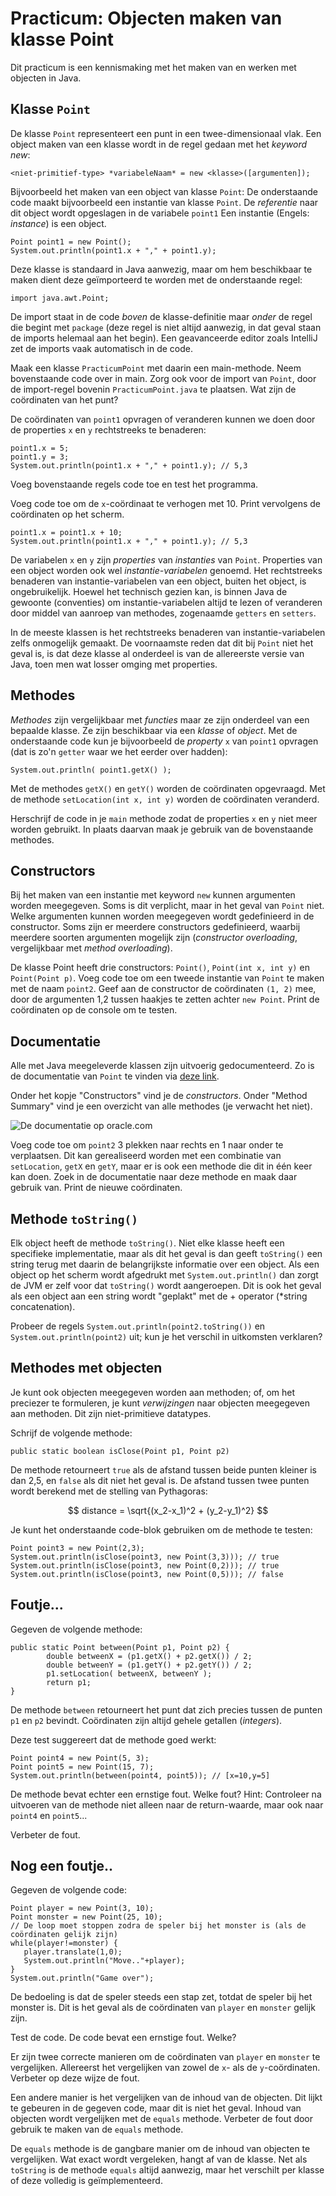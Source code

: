 # Practicum: Objecten maken van klasse Point

Dit practicum is een kennismaking met het maken van en werken met objecten in Java.

## Klasse `Point`

De klasse `Point` representeert een punt in een twee-dimensionaal vlak. Een object maken van een klasse wordt in de regel gedaan met het *keyword* *new*:

`<niet-primitief-type> *variabeleNaam* = new <klasse>([argumenten]);`

Bijvoorbeeld het maken van een object van klasse `Point`:
De onderstaande code maakt bijvoorbeeld een instantie van klasse `Point`. De *referentie* naar dit object wordt opgeslagen in de variabele `point1` Een instantie (Engels: *instance*) is een object.

```{code-block} java
Point point1 = new Point();
System.out.println(point1.x + "," + point1.y);
```

Deze klasse is standaard in Java aanwezig, maar om hem beschikbaar te maken dient deze geïmporteerd te worden met de onderstaande regel:

```{code-block} java
import java.awt.Point;
```

De import staat in de code *boven* de klasse-definitie maar *onder* de regel die begint met `package` (deze regel is niet altijd aanwezig, in dat geval staan de imports helemaal aan het begin). Een geavanceerde editor zoals IntelliJ zet de imports vaak automatisch in de code.

Maak een klasse `PracticumPoint` met daarin een main-methode. Neem bovenstaande code over in main. Zorg ook voor de import van `Point`, door de import-regel bovenin `PracticumPoint.java` te plaatsen. Wat zijn de coördinaten van het punt?

De coördinaten van `point1` opvragen of veranderen kunnen we doen door de properties `x` en `y` rechtstreeks te benaderen:

```{code-block} java
point1.x = 5;
point1.y = 3;
System.out.println(point1.x + "," + point1.y); // 5,3
```

Voeg bovenstaande regels code toe en test het programma.

Voeg code toe om de `x`-coördinaat te verhogen met 10. Print vervolgens de coördinaten op het scherm.

```{code-block} java
point1.x = point1.x + 10;
System.out.println(point1.x + "," + point1.y); // 5,3
```

De variabelen `x` en `y` zijn *properties* van *instanties* van `Point`. Properties van een object worden ook wel *instantie-variabelen* genoemd. Het rechtstreeks benaderen van instantie-variabelen van een object, buiten het object, is ongebruikelijk. Hoewel het technisch gezien kan, is binnen Java de gewoonte (conventies) om instantie-variabelen altijd te lezen of veranderen door middel van aanroep van methodes, zogenaamde `getters` en `setters`.

In de meeste klassen is het rechtstreeks benaderen van instantie-variabelen zelfs onmogelijk gemaakt. De voornaamste reden dat dit bij `Point` niet het geval is, is dat deze klasse al onderdeel is van de allereerste versie van Java, toen men wat losser omging met properties.

## Methodes

*Methodes* zijn vergelijkbaar met *functies* maar ze zijn onderdeel van een bepaalde klasse. Ze zijn beschikbaar via een *klasse* of *object*. Met de onderstaande code kun je bijvoorbeeld de *property* `x` van `point1` opvragen (dat is zo'n `getter` waar we het eerder over hadden):

`System.out.println( point1.getX() );`

Met de methodes `getX()` en `getY()` worden de coördinaten opgevraagd. Met de methode `setLocation(int x, int y)` worden de coördinaten veranderd.

Herschrijf de code in je `main` methode zodat de properties `x` en `y` niet meer worden gebruikt. In plaats daarvan maak je gebruik van de bovenstaande methodes.

## Constructors

Bij het maken van een instantie met keyword `new` kunnen argumenten worden meegegeven. Soms is dit verplicht, maar in het geval van `Point` niet. Welke argumenten kunnen worden meegegeven wordt gedefinieerd in de constructor. Soms zijn er meerdere constructors gedefinieerd, waarbij meerdere soorten argumenten mogelijk zijn (*constructor overloading*, vergelijkbaar met *method overloading*).

De klasse Point heeft drie constructors: `Point()`, `Point​(int x, int y)` en `Point​(Point p)`. Voeg code toe om een tweede instantie van `Point` te maken met de naam `point2`. Geef aan de constructor de coördinaten `(1, 2)` mee, door de argumenten 1,2 tussen haakjes te zetten achter `new Point`. Print de coördinaten op de console om te testen.

## Documentatie

Alle met Java meegeleverde klassen zijn uitvoerig gedocumenteerd. Zo is de documentatie van `Point` te vinden via [deze link](https://docs.oracle.com/en/java/javase/11/docs/api/java.desktop/java/awt/Point.html).

Onder het kopje "Constructors" vind je de *constructors*. Onder "Method Summary" vind je een overzicht van alle methodes (je verwacht het niet).

![De documentatie op oracle.com](../images/point-documentatie.png)

Voeg code toe om `point2` 3 plekken naar rechts en 1 naar onder te verplaatsen. Dit kan gerealiseerd worden met een combinatie van `setLocation`, `getX` en `getY`, maar er is ook een methode die dit in één keer kan doen. Zoek in de documentatie naar deze methode en maak daar gebruik van. Print de nieuwe coördinaten.

## Methode `toString()`

Elk object heeft de methode `toString()`. Niet elke klasse heeft een specifieke implementatie, maar als dit het geval is dan geeft `toString()` een string terug met daarin de belangrijkste informatie over een object. Als een object op het scherm wordt afgedrukt met `System.out.println()` dan zorgt de JVM er zelf voor dat `toString()` wordt aangeroepen. Dit is ook het geval als een object aan een string wordt "geplakt" met de + operator (*string concatenation).

Probeer de regels `System.out.println(point2.toString())` en `System.out.println(point2)` uit; kun je het verschil in uitkomsten verklaren?

## Methodes met objecten

Je kunt ook objecten meegegeven worden aan methoden; of, om het preciezer te formuleren, je kunt *verwijzingen* naar objecten meegegeven aan methoden. Dit zijn niet-primitieve datatypes.

Schrijf de volgende methode:

```{code-block} java
public static boolean isClose(Point p1, Point p2)
```

De methode retourneert `true` als de afstand tussen beide punten kleiner is dan 2,5, en `false` als dit niet het geval is. De afstand tussen twee punten wordt berekend met de stelling van Pythagoras:

$$
distance = \sqrt{(x_2-x_1)^2 + (y_2-y_1)^2}
$$

Je kunt het onderstaande code-blok gebruiken om de methode te testen:

```{code-block} java
Point point3 = new Point(2,3);
System.out.println(isClose(point3, new Point(3,3))); // true
System.out.println(isClose(point3, new Point(0,2))); // true
System.out.println(isClose(point3, new Point(0,5))); // false
```

## Foutje...

Gegeven de volgende methode:

```{code-block} java
public static Point between(Point p1, Point p2) {
        double betweenX = (p1.getX() + p2.getX()) / 2;
        double betweenY = (p1.getY() + p2.getY()) / 2;
        p1.setLocation( betweenX, betweenY );
        return p1;
}
```

De methode `between` retourneert het punt dat zich precies tussen de punten `p1` en `p2` bevindt. Coördinaten zijn altijd gehele getallen (*integers*).

Deze test suggereert dat de methode goed werkt:

```{code-block} java
Point point4 = new Point(5, 3);
Point point5 = new Point(15, 7);
System.out.println(between(point4, point5)); // [x=10,y=5]
```

De methode bevat echter een ernstige fout. Welke fout? Hint: Controleer na uitvoeren van de methode niet alleen naar de return-waarde, maar ook naar `point4` en `point5`...

Verbeter de fout.

## Nog een foutje..

Gegeven de volgende code:

```{code-block} java
Point player = new Point(3, 10);
Point monster = new Point(25, 10);
// De loop moet stoppen zodra de speler bij het monster is (als de coördinaten gelijk zijn)
while(player!=monster) {
   player.translate(1,0);
   System.out.println("Move.."+player);
}
System.out.println("Game over");
```

De bedoeling is dat de speler steeds een stap zet, totdat de speler bij het monster is. Dit is het geval als de coördinaten van `player` en `monster` gelijk zijn.

Test de code. De code bevat een ernstige fout. Welke?

Er zijn twee correcte manieren om de coördinaten van `player` en `monster` te vergelijken. Allereerst het vergelijken van zowel de `x`- als de `y`-coördinaten. Verbeter op deze wijze de fout.

Een andere manier is het vergelijken van de inhoud van de objecten. Dit lijkt te gebeuren in de gegeven code, maar dit is niet het geval. Inhoud van objecten wordt vergelijken met de `equals` methode. Verbeter de fout door gebruik te maken van de `equals` methode.

De `equals` methode is de gangbare manier om de inhoud van objecten te vergelijken. Wat exact wordt vergeleken, hangt af van de klasse. Net als `toString` is de methode `equals` altijd aanwezig, maar het verschilt per klasse of deze volledig is geïmplementeerd.






